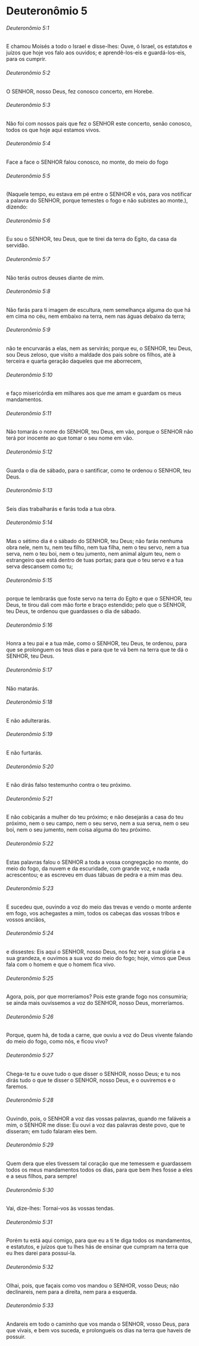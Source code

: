 # Deuteronômio 5

###### Deuteronômio 5:1

E chamou Moisés a todo o Israel e disse-lhes: Ouve, ó Israel, os estatutos e juízos que hoje vos falo aos ouvidos; e aprendê-los-eis e guardá-los-eis, para os cumprir.

###### Deuteronômio 5:2

O SENHOR, nosso Deus, fez conosco concerto, em Horebe.

###### Deuteronômio 5:3

Não foi com nossos pais que fez o SENHOR este concerto, senão conosco, todos os que hoje aqui estamos vivos.

###### Deuteronômio 5:4

Face a face o SENHOR falou conosco, no monte, do meio do fogo

###### Deuteronômio 5:5

(Naquele tempo, eu estava em pé entre o SENHOR e vós, para vos notificar a palavra do SENHOR, porque temestes o fogo e não subistes ao monte.), dizendo:

###### Deuteronômio 5:6

Eu sou o SENHOR, teu Deus, que te tirei da terra do Egito, da casa da servidão.

###### Deuteronômio 5:7

Não terás outros deuses diante de mim.

###### Deuteronômio 5:8

Não farás para ti imagem de escultura, nem semelhança alguma do que há em cima no céu, nem embaixo na terra, nem nas águas debaixo da terra;

###### Deuteronômio 5:9

não te encurvarás a elas, nem as servirás; porque eu, o SENHOR, teu Deus, sou Deus zeloso, que visito a maldade dos pais sobre os filhos, até à terceira e quarta geração daqueles que me aborrecem,

###### Deuteronômio 5:10

e faço misericórdia em milhares aos que me amam e guardam os meus mandamentos.

###### Deuteronômio 5:11

Não tomarás o nome do SENHOR, teu Deus, em vão, porque o SENHOR não terá por inocente ao que tomar o seu nome em vão.

###### Deuteronômio 5:12

Guarda o dia de sábado, para o santificar, como te ordenou o SENHOR, teu Deus.

###### Deuteronômio 5:13

Seis dias trabalharás e farás toda a tua obra.

###### Deuteronômio 5:14

Mas o sétimo dia é o sábado do SENHOR, teu Deus; não farás nenhuma obra nele, nem tu, nem teu filho, nem tua filha, nem o teu servo, nem a tua serva, nem o teu boi, nem o teu jumento, nem animal algum teu, nem o estrangeiro que está dentro de tuas portas; para que o teu servo e a tua serva descansem como tu;

###### Deuteronômio 5:15

porque te lembrarás que foste servo na terra do Egito e que o SENHOR, teu Deus, te tirou dali com mão forte e braço estendido; pelo que o SENHOR, teu Deus, te ordenou que guardasses o dia de sábado.

###### Deuteronômio 5:16

Honra a teu pai e a tua mãe, como o SENHOR, teu Deus, te ordenou, para que se prolonguem os teus dias e para que te vá bem na terra que te dá o SENHOR, teu Deus.

###### Deuteronômio 5:17

Não matarás.

###### Deuteronômio 5:18

E não adulterarás.

###### Deuteronômio 5:19

E não furtarás.

###### Deuteronômio 5:20

E não dirás falso testemunho contra o teu próximo.

###### Deuteronômio 5:21

E não cobiçarás a mulher do teu próximo; e não desejarás a casa do teu próximo, nem o seu campo, nem o seu servo, nem a sua serva, nem o seu boi, nem o seu jumento, nem coisa alguma do teu próximo.

###### Deuteronômio 5:22

Estas palavras falou o SENHOR a toda a vossa congregação no monte, do meio do fogo, da nuvem e da escuridade, com grande voz, e nada acrescentou; e as escreveu em duas tábuas de pedra e a mim mas deu.

###### Deuteronômio 5:23

E sucedeu que, ouvindo a voz do meio das trevas e vendo o monte ardente em fogo, vos achegastes a mim, todos os cabeças das vossas tribos e vossos anciãos,

###### Deuteronômio 5:24

e dissestes: Eis aqui o SENHOR, nosso Deus, nos fez ver a sua glória e a sua grandeza, e ouvimos a sua voz do meio do fogo; hoje, vimos que Deus fala com o homem e que o homem fica vivo.

###### Deuteronômio 5:25

Agora, pois, por que morreríamos? Pois este grande fogo nos consumiria; se ainda mais ouvíssemos a voz do SENHOR, nosso Deus, morreríamos.

###### Deuteronômio 5:26

Porque, quem há, de toda a carne, que ouviu a voz do Deus vivente falando do meio do fogo, como nós, e ficou vivo?

###### Deuteronômio 5:27

Chega-te tu e ouve tudo o que disser o SENHOR, nosso Deus; e tu nos dirás tudo o que te disser o SENHOR, nosso Deus, e o ouviremos e o faremos.

###### Deuteronômio 5:28

Ouvindo, pois, o SENHOR a voz das vossas palavras, quando me faláveis a mim, o SENHOR me disse: Eu ouvi a voz das palavras deste povo, que te disseram; em tudo falaram eles bem.

###### Deuteronômio 5:29

Quem dera que eles tivessem tal coração que me temessem e guardassem todos os meus mandamentos todos os dias, para que bem lhes fosse a eles e a seus filhos, para sempre!

###### Deuteronômio 5:30

Vai, dize-lhes: Tornai-vos às vossas tendas.

###### Deuteronômio 5:31

Porém tu está aqui comigo, para que eu a ti te diga todos os mandamentos, e estatutos, e juízos que tu lhes hás de ensinar que cumpram na terra que eu lhes darei para possuí-la.

###### Deuteronômio 5:32

Olhai, pois, que façais como vos mandou o SENHOR, vosso Deus; não declinareis, nem para a direita, nem para a esquerda.

###### Deuteronômio 5:33

Andareis em todo o caminho que vos manda o SENHOR, vosso Deus, para que vivais, e bem vos suceda, e prolongueis os dias na terra que haveis de possuir.

